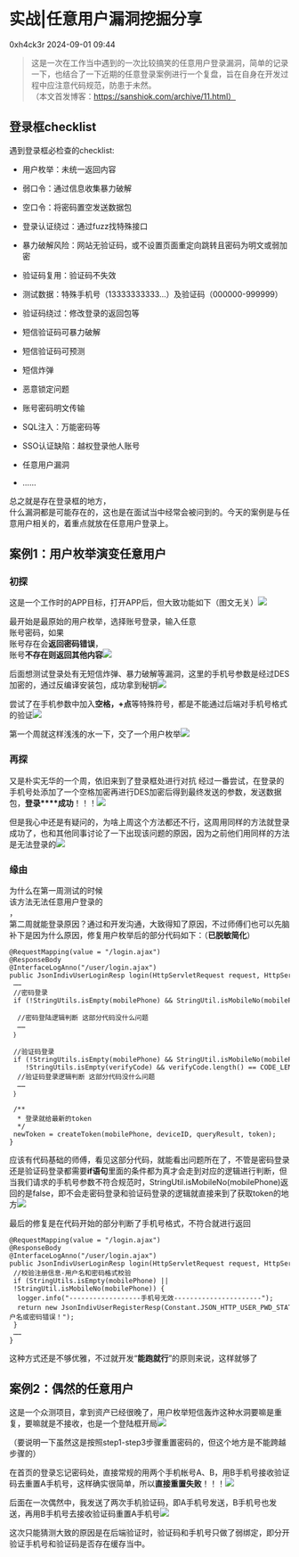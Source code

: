 #  实战|任意用户漏洞挖掘分享   
 0xh4ck3r   2024-09-01 09:44  
  
> 这是一次在工作当中遇到的一次比较搞笑的任意用户登录漏洞，简单的记录一下，也结合了一下近期的任意登录案例进行一个复盘，旨在自身在开发过程中应注意代码规范，防患于未然。  
> （本文首发博客：https://sanshiok.com/archive/11.html）  
  
## 登录框checklist  
  
遇到登录框必检查的checklist:  
- 用户枚举：未统一返回内容  
  
- 弱口令：通过信息收集暴力破解  
  
- 空口令：将密码置空发送数据包  
  
- 登录认证绕过：通过fuzz找特殊接口  
  
- 暴力破解风险：网站无验证码，或不设置页面重定向跳转且密码为明文或弱加密  
  
- 验证码复用：验证码不失效  
  
- 测试数据：特殊手机号（13333333333...）及验证码（000000-999999）  
  
- 验证码绕过：修改登录的返回包等  
  
- 短信验证码可暴力破解  
  
- 短信验证码可预测  
  
- 短信炸弹  
  
- 恶意锁定问题  
  
- 账号密码明文传输  
  
- SQL注入：万能密码等  
  
- SSO认证缺陷：越权登录他人账号  
  
- 任意用户漏洞  
  
- ……  
  
总之就是存在登录框的地方，  
什么漏洞都是可能存在的，这也是在面试当中经常会被问到的。今天的案例是与任意用户相关的，着重点就放在任意用户登录上。  
## 案例1：用户枚举演变任意用户  
### 初探  
  
这是一个工作时的APP目标，打开APP后，但大致功能如下（图文无关）![](https://mmbiz.qpic.cn/mmbiz_png/If2enI6BeFicD2PFOsE2B07ImBZWo5lGxV6cBIt3q6MaPUpyiccyqgKEHwwYle9wZY44iakyTHMhM9LXN31R72PXg/640?wx_fmt=png&from=appmsg "")  
  
  
最开始是最原始的用户枚举，选择账号登录，输入任意  
账号密码，如果  
账号存在会**返回密码错误**，  
账号**不存在则返回其他内容**![](https://mmbiz.qpic.cn/mmbiz_png/If2enI6BeFicD2PFOsE2B07ImBZWo5lGx0ia4uoD0PgiaD64dYl5rLiaia8uoPBgIYiaDySNF0RNibTLv87qh21srfHiaQ/640?wx_fmt=png&from=appmsg "")  
  
  
后面想测试登录处有无短信炸弹、暴力破解等漏洞，这里的手机号参数是经过DES加密的，通过反编译安装包，成功拿到秘钥![](https://mmbiz.qpic.cn/mmbiz_png/If2enI6BeFicD2PFOsE2B07ImBZWo5lGxaFuRGdiao1DPmuEjBx4DMWhryNwOHAqJCtag9eXHBmnkSgFbMkWmJ6Q/640?wx_fmt=png&from=appmsg "")  
  
  
尝试了在手机参数中加入**空格，+点**等特殊符号，都是不能通过后端对手机号格式的验证![](https://mmbiz.qpic.cn/mmbiz_png/If2enI6BeFicD2PFOsE2B07ImBZWo5lGxnD2fXwCDC4x21k2chKblxicqC505c8RSibojDMo7Rib4lYyloW40aUcrQ/640?wx_fmt=png&from=appmsg "")  
  
  
第一个周就这样浅浅的水一下，交了一个用户枚举![](https://mmbiz.qpic.cn/mmbiz_png/If2enI6BeFicD2PFOsE2B07ImBZWo5lGxtQcMpOH4STB28oS701UkKSaQvulibOU3kvg2qORzgw7yPXOFrwK9uJQ/640?wx_fmt=png&from=appmsg "")  
  
### 再探  
  
又是朴实无华的一个周，依旧来到了登录框处进行对抗
经过一番尝试，在登录的手机号处添加了一个空格加密再进行DES加密后得到最终发送的参数，发送数据包，**登录****成功**！！！![](https://mmbiz.qpic.cn/mmbiz_png/If2enI6BeFicD2PFOsE2B07ImBZWo5lGxn4x1BwQeC8Zhfp13nLn41ja9DjzF2HLlnniaeNVtiawcGDY4lXibApavg/640?wx_fmt=png&from=appmsg "")  
  
  
但是我心中还是有疑问的，为啥上周这个方法都还不行，这周用同样的方法就登录成功了，也和其他同事讨论了一下出现该问题的原因，因为之前他们用同样的方法是无法登录的![](https://mmbiz.qpic.cn/mmbiz_png/If2enI6BeFicD2PFOsE2B07ImBZWo5lGxYr3x2tmlxYibo6dhQLb080GdmRQLicOdouNP12riaL71zHCbJk9ZGSYnw/640?wx_fmt=png&from=appmsg "")  
  
### 缘由  
  
为什么在第一周测试的时候  
该方法无法任意用户登录的  
，  
第二周就能登录原因？通过和开发沟通，大致得知了原因，不过师傅们也可以先脑补下是因为什么原因，修复用户枚举后的部分代码如下：（**已脱敏简化**）  
```
@RequestMapping(value = "/login.ajax")
@ResponseBody
@InterfaceLogAnno("/user/login.ajax")
public JsonIndivUserLoginResp login(HttpServletRequest request, HttpServletResponse response) {
 ……
 //密码登录
 if (!StringUtils.isEmpty(mobilePhone) && StringUtil.isMobileNo(mobilePhone) && !StringUtils.isEmpty(password)) {
  
  //密码登陆逻辑判断 这部分代码没什么问题
  ……
 ｝
 
 //验证码登录
 if (!StringUtils.isEmpty(mobilePhone) && StringUtil.isMobileNo(mobilePhone) &&
    !StringUtils.isEmpty(verifyCode) && verifyCode.length() == CODE_LENGTH) {
  //验证码登录逻辑判断 这部分代码没什么问题
  ……
 ｝
 
 /**
  * 登录就给最新的token
  */
 newToken = createToken(mobilePhone, deviceID, queryResult, token);
}

```  
  
应该有代码基础的师傅，看见这部分代码，就能看出问题所在了，不管是密码登录还是验证码登录都需要**if语句**里面的条件都为真才会走到对应的逻辑进行判断，但当我们请求的手机号参数不符合规范时，StringUtil.isMobileNo(mobilePhone)返回的是false，即不会走密码登录和验证码登录的逻辑就直接来到了获取token的地方![](https://mmbiz.qpic.cn/mmbiz_png/If2enI6BeFicD2PFOsE2B07ImBZWo5lGxL9ozRmH0ZVnoEIw9sZmmpFeSf86eK6iaCoibMQJmftMUo6pWSGpgekZg/640?wx_fmt=png&from=appmsg "")  
  
  
最后的修复是在代码开始的部分判断了手机号格式，不符合就进行返回  
```
@RequestMapping(value = "/login.ajax")
@ResponseBody
@InterfaceLogAnno("/user/login.ajax")
public JsonIndivUserLoginResp login(HttpServletRequest request, HttpServletResponse response) {
 //校验注册信息-用户名和密码格式校验
 if (StringUtils.isEmpty(mobilePhone) || !StringUtil.isMobileNo(mobilePhone)) {
  logger.info("------------------手机号无效----------------------");
  return new JsonIndivUserRegisterResp(Constant.JSON_HTTP_USER_PWD_STATUS_FAILED, "用户名或密码错误！");
 }
 ……
}

```  
  
这种方式还是不够优雅，不过就开发“**能跑就行**”的原则来说，这样就够了  
## 案例2：偶然的任意用户  
  
这是一个众测项目，拿到资产已经很晚了，用户枚举短信轰炸这种水洞要嘛是重复，要嘛就是不接收，也是一个登陆框开局![](https://mmbiz.qpic.cn/mmbiz_png/If2enI6BeFicD2PFOsE2B07ImBZWo5lGxjrk2DJ8O1dek5Oyjcb6tibgW6wwUibC4SdrPLF0iavufmq1DDAODG52aQ/640?wx_fmt=png&from=appmsg "")  
  
  
（要说明一下虽然这是按照step1-step3步骤重置密码的，但这个地方是不能跨越步骤的）  
  
在首页的登录忘记密码处，直接常规的用两个手机帐号A、B，用B手机号接收验证码去重置A手机号，这样确实很简单，所以**直接重置失败**！！！![](https://mmbiz.qpic.cn/mmbiz_png/If2enI6BeFicD2PFOsE2B07ImBZWo5lGxWOYlPY70wArRtib7vHzh7treGNM275ibwAgXrU5RwtibhLvqNhot0tbibQ/640?wx_fmt=png&from=appmsg "")  
  
  
后面在一次偶然中，我发送了两次手机验证码，即A手机号发送，B手机号也发送，再用B手机号去接收验证码重置A手机号![](https://mmbiz.qpic.cn/mmbiz_png/If2enI6BeFicD2PFOsE2B07ImBZWo5lGxic5oVkzic4FGcG8IAUojCz9FgLTglZPd1KKmP2ViaJJzKmFMAu0KO24Cg/640?wx_fmt=png&from=appmsg "")  
  
  
这次只能猜测大致的原因是在后端验证时，验证码和手机号只做了弱绑定，即分开验证手机号和验证码是否存在缓存当中。  
  
  
